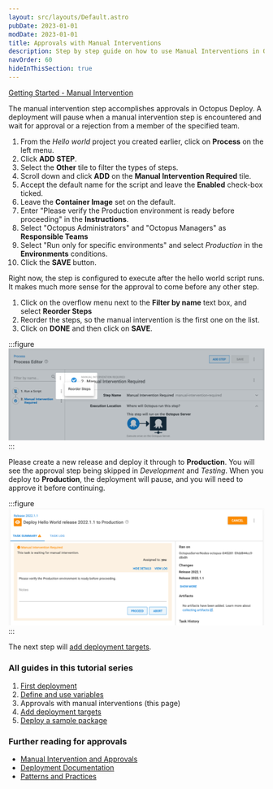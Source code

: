 ```yaml
---
layout: src/layouts/Default.astro
pubDate: 2023-01-01
modDate: 2023-01-01
title: Approvals with Manual Interventions
description: Step by step guide on how to use Manual Interventions in Octopus Deploy for approvals
navOrder: 60
hideInThisSection: true
---
```


[Getting Started - Manual Intervention](https://www.youtube.com/watch?v=ePQjCClGfZQ)

The manual intervention step accomplishes approvals in Octopus Deploy.  A deployment will pause when a manual intervention step is encountered and wait for approval or a rejection from a member of the specified team.

1. From the *Hello world* project you created earlier, click on **Process** on the left menu.
1. Click **ADD STEP**.
1. Select the **Other** tile to filter the types of steps.
1. Scroll down and click **ADD** on the **Manual Intervention Required** tile.
1. Accept the default name for the script and leave the **Enabled** check-box ticked.
1. Leave the **Container Image** set on the default.
1. Enter "Please verify the Production environment is ready before proceeding" in the **Instructions**.
1. Select "Octopus Administrators" and "Octopus Managers" as **Responsible Teams**
1. Select "Run only for specific environments" and select *Production* in the **Environments** conditions.
1. Click the **SAVE** button.

Right now, the step is configured to execute after the hello world script runs.  It makes much more sense for the approval to come before any other step.

1. Click on the overflow menu next to the **Filter by name** text box, and select **Reorder Steps**
1. Reorder the steps, so the manual intervention is the first one on the list.
1. Click on **DONE** and then click on **SAVE**.

:::figure
![Reorder steps](/docs/getting-started/first-deployment/images/img-reordersteps.png)
:::

Please create a new release and deploy it through to **Production**.  You will see the approval step being skipped in *Development* and *Testing*.  When you deploy to **Production**, the deployment will pause, and you will need to approve it before continuing.

:::figure
![Manual intervention is required in production](/docs/getting-started/first-deployment/images/img-manualintervention.png)
:::

The next step will [add deployment targets](/docs/getting-started/first-deployment/add-deployment-targets).

### All guides in this tutorial series

1. [First deployment](/docs/getting-started/first-deployment)
2. [Define and use variables](/docs/getting-started/first-deployment/define-and-use-variables)
3. Approvals with manual interventions (this page)
4. [Add deployment targets](/docs/getting-started/first-deployment/add-deployment-targets)
5. [Deploy a sample package](/docs/getting-started/first-deployment/deploy-a-package)

### Further reading for approvals

- [Manual Intervention and Approvals](/docs/projects/built-in-step-templates/manual-intervention-and-approvals)
- [Deployment Documentation](/docs/deployments)
- [Patterns and Practices](/docs/deployments/patterns)
